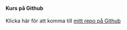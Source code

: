 #### Kurs på Github

Klicka här för att komma till [mitt repo på Github](https://github.com/robingranqvist/ramverk1)
